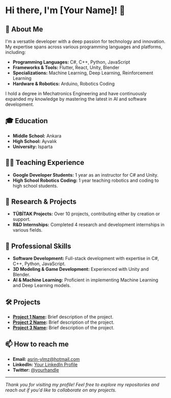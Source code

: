 # Hi there, I'm [Your Name]! 👋

## 🚀 About Me
I'm a versatile developer with a deep passion for technology and innovation. My expertise spans across various programming languages and platforms, including:

- **Programming Languages:** C#, C++, Python, JavaScript
- **Frameworks & Tools:** Flutter, React, Unity, Blender
- **Specializations:** Machine Learning, Deep Learning, Reinforcement Learning
- **Hardware & Robotics:** Arduino, Robotics Coding

I hold a degree in Mechatronics Engineering and have continuously expanded my knowledge by mastering the latest in AI and software development.

## 🎓 Education
- **Middle School:** Ankara
- **High School:** Ayvalık
- **University:** Isparta

## 👨‍🏫 Teaching Experience
- **Google Developer Students:** 1 year as an instructor for C# and Unity.
- **High School Robotics Coding:** 1 year teaching robotics and coding to high school students.

## 🔬 Research & Projects
- **TÜBİTAK Projects:** Over 10 projects, contributing either by creation or support.
- **R&D Internships:** Completed 4 research and development internships in various fields.

## 💼 Professional Skills
- **Software Development:** Full-stack development with expertise in C#, C++, Python, JavaScript.
- **3D Modeling & Game Development:** Experienced with Unity and Blender.
- **AI & Machine Learning:** Proficient in implementing Machine Learning and Deep Learning models.

## 🛠️ Projects
- **[Project 1 Name](#):** Brief description of the project.
- **[Project 2 Name](#):** Brief description of the project.
- **[Project 3 Name](#):** Brief description of the project.

## 📫 How to reach me
- **Email:** [asrin-ylmz@hotmail.com](mailto:asrin-ylmz@hotmail.com)
- **LinkedIn:** [Your LinkedIn Profile](#)
- **Twitter:** [@yourhandle](https://twitter.com/yourhandle)

---

*Thank you for visiting my profile! Feel free to explore my repositories and reach out if you'd like to collaborate on any projects.*
